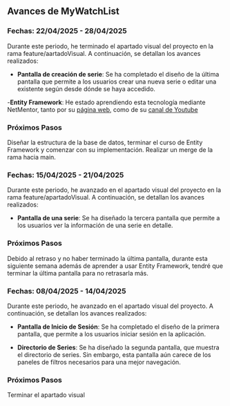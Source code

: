 ## Avances de MyWatchList

### Fechas: 22/04/2025 - 28/04/2025

Durante este periodo, he terminado el apartado visual del proyecto en la rama feature/aartadoVisual. A continuación, se detallan los avances realizados:

- **Pantalla de creación de serie**: Se ha completado el diseño de la última pantalla que permite a los usuarios crear una nueva serie o editar una existente según desde dónde se haya accedido.

-**Entity Framework**: He estado aprendiendo esta tecnología mediante NetMentor, tanto por su [página web](https://www.netmentor.es), como de su [canal de Youtube](https://www.youtube.com/watch?v=4azrTdMtaO4&list=PLesmOrW3mp4i2RdfsPI5R6o5EVacGuovz&pp=0gcJCV8EOCosWNin)

### Próximos Pasos

Diseñar la estructura de la base de datos, terminar el curso de Entity Framework y comenzar con su implementación. Realizar un merge de la rama hacia main.

### Fechas: 15/04/2025 - 21/04/2025

Durante este periodo, he avanzado en el apartado visual del proyecto en la rama feature/apartadoVisual. A continuación, se detallan los avances realizados:

- **Pantalla de una serie**: Se ha diseñado la tercera pantalla que permite a los usuarios ver la información de una serie en detalle.

### Próximos Pasos

Debido al retraso y no haber terminado la última pantalla, durante esta siguiente semana además de aprender a usar Entity Framework, tendré que terminar la última pantalla para no retrasarla más.

### Fechas: 08/04/2025 - 14/04/2025

Durante este periodo, he avanzado en el apartado visual del proyecto. A continuación, se detallan los avances realizados:

- **Pantalla de Inicio de Sesión**: Se ha completado el diseño de la primera pantalla, que permite a los usuarios iniciar sesión en la aplicación.
  
- **Directorio de Series**: Se ha diseñado la segunda pantalla, que muestra el directorio de series. Sin embargo, esta pantalla aún carece de los paneles de filtros necesarios para una mejor navegación.

### Próximos Pasos

Terminar el apartado visual